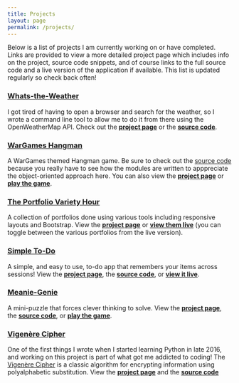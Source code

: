 ```yaml
---
title: Projects
layout: page
permalink: /projects/
---
```

Below is a list of projects I am currently working on or have completed. Links are provided to view a more detailed project page which includes info on the project, source code snippets, and of course links to the full source code and a live version of the application if available. This list is updated regularly so check back often!

### [Whats-the-Weather](/projects/whats-the-weather)
I got tired of having to open a browser and search for the weather, so I wrote a command line tool to allow me to do it from there using the OpenWeatherMap API. Check out the **[project page](projects/whats-the-weather)** or the **[source code](https://github.com/jongrim/whats-the-weather)**.

### [WarGames Hangman](/projects/wargames-hangman)
A WarGames themed Hangman game. Be sure to check out the [source code](https://github.jongrim/wargames-hangman) because you really have to see how the modules are written to apppreciate the object-oriented approach here. You can also view the **[project page](projects/wargames-hangman)** or **[play the game](https://jongrim.github.io/wargames-hangman)**.

### [The Portfolio Variety Hour](/projects/portfolios)
A collection of portfolios done using various tools including responsive layouts and Bootstrap. View the **[project page](/projects/portfolios)** or **[view them live](https://jongrim.github.io/Basic-Portfolio)** (you can toggle between the various portfolios from the live version).

### [Simple To-Do](/projects/simple-todo)
A simple, and easy to use, to-do app that remembers your items across sessions! View the **[project page](/projects/simple-todo)**, the **[source code](https://github.com/jongrim/simple-todo)**, or **[view it live](https://jongrim.github.io/simple-todo)**.

### [Meanie-Genie](/projects/meanie-genie)
 A mini-puzzle that forces clever thinking to solve. View the **[project page](/projects/meanie-genie)**, the **[source code](https://github.com/jongrim/meanie-genie)**, or **[play the game](https://jongrim.github.io/meanie-genie)**.

### [Vigenère Cipher](/projects/vigenere-cipher)
 One of the first things I wrote when I started learning Python in late 2016, and working on this project is part of what got me addicted to coding! The [Vigenère Cipher](https://en.wikipedia.org/wiki/Vigen%C3%A8re_cipher) is a classic algorithm for encrypting information using polyalphabetic substitution. View the **[project page](/projects/vigenere-cipher)** and the **[source code](https://github.com/jongrim/VigenereCipher)**
 